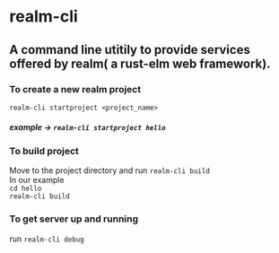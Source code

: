 # realm-cli

## A command line utitily to provide services offered by realm( a rust-elm web framework).

### To create a new realm project 
`realm-cli startproject <project_name>`
##### example -> `realm-cli startproject hello`

### To build project
Move to the project directory and run `realm-cli build`  
In our example   
`
cd hello
`  
`realm-cli build`

### To get server up and running
run `realm-cli debug`  





